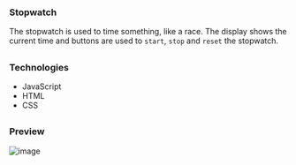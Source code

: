 ### Stopwatch

The stopwatch is used to time something, like a race. The display shows the current time and buttons are used to <code>start</code>, <code>stop</code> and <code>reset</code> the stopwatch.

##

### Technologies
- JavaScript
- HTML
- CSS

##

### Preview

![image](https://github.com/user-attachments/assets/025c134e-c994-4989-96d5-ec3a67319504)
